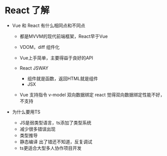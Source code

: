 # React 了解

- Vue 和 React 有什么相同点和不同点
  - 都是MVVM的现代前端框架，React早于Vue
  - VDOM，diff 组件化

  - Vue上手简单，主要得益于良好的API
  - React JSWAY
    - 组件就是函数，返回HTML就是组件
    - JSX
  - Vue 支持指令 v-model 双向数据绑定
    react 觉得双向数据绑定性能不好， 不支持

- 为什么要用TS
  - JS是弱类型语言，ts添加了类型系统
  - 减少很多错误出现
  - 类型推导
  - 静态编译
    出了错还不知道，反复调试
  - ts更适合大型多人协作项目开发